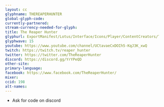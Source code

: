 ```yaml
---
layout: cc
glyphname: THEREAPERHUNTER
global-glyph-code:
currently-partnered:
stream-currency-needed-for-glyph:
title: The Reaper Hunter
glyphurl: ExportManifest/Lotus/Interface/Icons/Player/ContentCreators/TheReaperHunter.png
glyphwave: 15
youtube: https://www.youtube.com/channel/UCtavaeCxDOIh5-KqJ3K_xwQ
twitch: https://twitch.tv/reaper_hunter
twitter: https://twitter.com/TheReaperHunter
discord: https://discord.gg/YrYPeQD
other-site:
primary-language:
facebook: https://www.facebook.com/TheReaperHunter/
mixer:
ccid: 198
alt-names:
---
```

* Ask for code on discord
